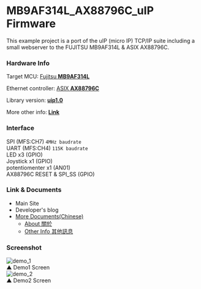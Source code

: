 # MB9AF314L\_AX88796C\_uIP Firmware #

This example project is a port of the uIP (micro IP) TCP/IP suite including
a small webserver to the FUJITSU MB9AF314L & ASIX AX88796C.

### Hardware Info ###

Target MCU: [Fujitsu **MB9AF314L**][MB9AF314L]

Ethernet controller: [ASIX **AX88796C**][ASIX]

Library version: [**uip1.0**][uIP]

More other info: [**Link**](/doc/hardware.md)

### Interface ###

SPI (MFS:CH7) `4MHz baudrate`   
UART (MFS:CH4) `115K baudrate`   
LED x3 (GPIO)    
Joystick x1 (GPIO)  
potentiomenter x1 (AN01)	  
AX88796C RESET & SPI_SS (GPIO)

### Link & Documents ###
- Main Site
- Developer's blog
- [More Documents(Chinese)](/doc/zh_TW/) 
	- [About 關於](/doc/zh_TW/ABOUT.md)
	- [Other Info 其他訊息](/doc/zh_TW/OTHER.md)
  
### Screenshot ###
![demo_1](https://lh4.googleusercontent.com/-CCpQ02i9L5Y/UpWkku1h0bI/AAAAAAAAAFI/Q32WA6yvkuc/w700-h557-no/fm9baf314l_ax88796c_uip_demo1.jpg)  
▲ Demo1 Screen    
![demo_2](https://lh4.googleusercontent.com/-5i8VeRAL-sE/UpWxZcF4BMI/AAAAAAAAAHE/bWHt_CB3bl8/w697-h589-no/fm9baf314l_ax88796c_uip_demo2.jpg)  
▲ Demo2 Screen  

[MB9AF314L]: http://www.spansion.com/Products/microcontrollers/32-bit-ARM-Core/fm3/Pages/overview_32fm3.aspx "FM3 Family"
[ASIX]: http://www.asix.com.tw/index.php?&width=1152 "ASIX"
[uIP]: http://dunkels.com/adam/ "Adam Dunkels"